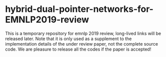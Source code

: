 # hybrid-dual-pointer-networks-for-EMNLP2019-review
This is a temporary repository for emnlp 2019 review, long-lived links will be released later.
Note that it is only used as a supplement to the implementation details of the under review paper, not the complete source code.
We are pleasure to release all the codes if the paper is accepted!

